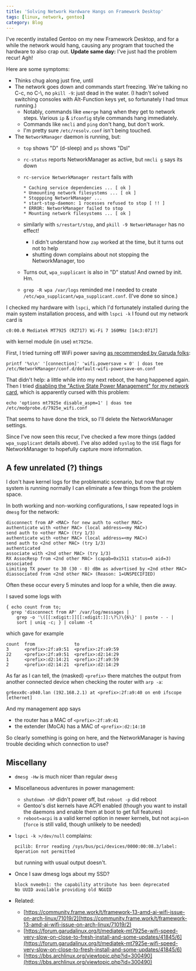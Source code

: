 ```yaml
---
title: 'Solving Network Hardware Hangs on Framework Desktop'
tags: [linux, network, gentoo]
category: Blog
---
```


I've recently installed Gentoo on my new Framework Desktop, and for a while the
network would hang, causing any program that touched the hardware to also crap
out. **Update same day:** I've just had the problem recur! Agh!

Here are some symptoms:
- Thinks chug along just fine, until
- The network goes down and commands start freezing. We're talking no C-c, no
  C-\\, no `pkill -9`: just dead in the water. (I hadn't solved switching
  consoles with Alt-Function keys yet, so fortunately I had tmux running.)
    - Notably, commands like `emerge` hang when they get to network steps.
      Various `ip` & `ifconfig` style commands hang immediately.
    - Commands like `nmcli` and `ping` don't hang, but don't work.
    - I'm pretty sure `/etc/resolv.conf` isn't being touched.
- The `NetworkManager` daemon is running, but:
    - `top` shows "D" (d-sleep) and `ps` shows "Dsl"
    - `rc-status` reports NetworkManager as active, but `nmcli g` says its down
    - `rc-service NetworkManager restart` fails with

        ```
        * Caching service dependencies ... [ ok ]
        * Unmounting network filesystems ... [ ok ]
        * Stoppping NetworkManager ...
        * start-stop-daemon: 1 rocesses refused to stop [ !! ]
        * ERROR: NetworkManager failed to stop
        * Mounting network filesystems ... [ ok ]
        ```

    - similarly with `s/restart/stop`, and `pkill -9 NetworkManager` has no
      effect!
      - I didn't understand how `zap` worked at the time, but it turns out not
        to help
      - shutting down complains about not stopping the NetworkManager, too
    - Turns out, `wpa_supplicant` is also in "D" status! And owned by init. Hm.
    - `grep -R wpa /var/logs` reminded me I needed to create
      `/etc/wpa_supplicant/wpa_supplicant.conf`. (I've done so since.)

I checked my hardware with `lspci`, which I'd fortunately installed during the
main system installation process, and with `lspci -k` I found out my network
card is

```
c0:00.0 Mediatek MT7925 (RZ717) Wi-Fi 7 160MHz [14c3:0717]
```

with kernel module (in use) `mt7925e`.

First, I tried turning off WiFi power saving [as recommended by Garuda folks](https://forum.garudalinux.org/t/mediatek-mt7925e-wifi-speed-very-slow-on-close-to-fresh-install-and-some-updates/41845/11):

```shell
printf '%s\n' '[connection]' 'wifi.powersave = 0' | doas tee /etc/NetworkManager/conf.d/default-wifi-powersave-on.conf
```

That didn't help: a little while into my next reboot, the hang happened again.
Then I tried [disabling the "Active State Power Management" for my network
card](https://forum.garudalinux.org/t/mediatek-mt7925e-wifi-speed-very-slow-on-close-to-fresh-install-and-some-updates/41845/9),
which is apparently cursed with this problem:

```shell
echo 'options mt7925e disable_aspm=1' | doas tee /etc/modprobe.d/7925e_wifi.conf
```

That seems to have done the trick, so I'll delete the NetworkManager settings.

Since I've now seen this recur, I've checked a few more things (added
`wpa_supplicant` details above). I've also added `syslog` to the `USE` flags for
NetworkManager to hopefully capture more information.

## A few unrelated (?) things

I don't have kernel logs for the problematic scenario, but now that my system is
running normally I can eliminate a few things from the problem space.

In both working and non-working configurations, I saw repeated logs in `dmesg`
for the network:

```
disconnect from AP <MAC> for new auth to <other MAC>
authenticate with <other MAC> (local address=<my MAC>)
send auth to <other MAC> (try 1/3)
authenticate with <other MAC> (local address=<my MAC>)
send auth to <2nd other MAC> (try 1/3)
authenticated
associate with <2nd other MAC> (try 1/3)
RX AssocResp from <2nd other MAC> (capab=0x1511 status=0 aid=3)
associated
Limiting TX power to 30 (30 - 0) dBm as advertised by <2nd other MAC>
diassociated from <2nd other MAC> (Reason: 1=UNSPECIFIED)
```

Often these occur every 5 minutes and loop for a while, then die away.

I saved some logs with
```
{ echo count from to;
  grep 'disconnect from AP' /var/log/messages |
    grep -o '\([[:xdigit:]][[:xdigit:]]:\?\)\{6\}' | paste - - |
    sort | uniq -c; } | column -t
```

which gave for example

```
count  from               to
3      <prefix>:2f:a9:51  <prefix>:2f:a9:59
22     <prefix>:2f:a9:51  <prefix>:d2:14:29
1      <prefix>:d2:14:21  <prefix>:2f:a9:59
2      <prefix>:d2:14:21  <prefix>:d2:14:29
```

As far as I can tell, the (masked) `<prefix>` there matches the output from
another connected device when checking the router with `arp -a`:

```
gr6exx0c-a940.lan (192.168.2.1) at <prefix>:2f:a9:40 on en0 ifscope [ethernet]
```

And my management app says
- the router has a MAC of `<prefix>:2f:a9:41`
- the extender (MoCA) has a MAC of `<prefix>:d2:14:10`

So clearly something is going on here, and the NetworkManager is having trouble
deciding which connection to use?

## Miscellany

- `dmesg -Hw` is much nicer than regular `dmesg`
- Miscellaneous adventures in power management:
    - `shutdown -hP` didn't power off, but `reboot -p` did reboot
    - Gentoo's dist kernels have ACPI enabled (though you want to install the
      daemons and enable them at boot to get full features)
    - `reboot=acpi` is a valid kernel option in newer kernels, but not `acpi=on`
      (`force` is still valid, though unlikely to be needed)
- `lspci -k >/dev/null` complains:

    ```
    pcilib: Error reading /sys/bus/pci/devices/0000:00:08.3/label: Operation not permitted
    ```

    but running with usual output doesn't.
- Once I saw dmesg logs about my SSD?

    ```
    block nvme0n1: the capability attribute has been deprecated
    No UUID available providing old NGUID
    ```
- Related:
    - [https://community.frame.work/t/framework-13-amd-ai-wifi-issue-on-arch-linux/71019/2](https://community.frame.work/t/framework-13-amd-ai-wifi-issue-on-arch-linux/71019/2)
    - [https://forum.garudalinux.org/t/mediatek-mt7925e-wifi-speed-very-slow-on-close-to-fresh-install-and-some-updates/41845/6](https://forum.garudalinux.org/t/mediatek-mt7925e-wifi-speed-very-slow-on-close-to-fresh-install-and-some-updates/41845/6)
    - [https://bbs.archlinux.org/viewtopic.php?id=300490](https://bbs.archlinux.org/viewtopic.php?id=300490)
